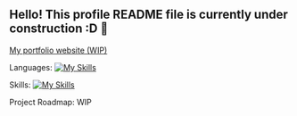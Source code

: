 ## Hello! This profile README file is currently under construction :D 🚧

[My portfolio website (WIP)](https://obsidiosteel.github.io/Portfolio-Website/)

Languages:
[![My Skills](https://skillicons.dev/icons?i=py,java,html)](https://skillicons.dev)

Skills:
[![My Skills](https://skillicons.dev/icons?i=blender,github,vscode,notion)](https://skillicons.dev)

Project Roadmap:
WIP

